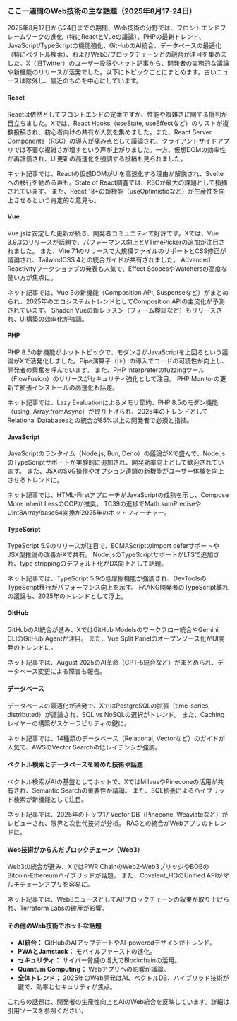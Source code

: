 ### ここ一週間のWeb技術の主な話題（2025年8月17-24日）

2025年8月17日から24日までの期間、Web技術の分野では、フロントエンドフレームワークの進化（特にReactとVueの議論）、PHPの最新トレンド、JavaScript/TypeScriptの機能強化、GitHubのAI統合、データベースの最適化（特にベクトル検索）、およびWeb3/ブロックチェーンとの融合が注目を集めました。X（旧Twitter）のユーザー投稿やネット記事から、開発者の実務的な議論や新機能のリリースが活発でした。以下にトピックごとにまとめます。古いニュースは除外し、最近のものを中心にしています。

#### React
Reactは依然としてフロントエンドの定番ですが、性能や複雑さに関する批判が目立ちました。Xでは、React Hooks（useState, useEffectなど）のリストが複数投稿され、初心者向けの共有が人気を集めました。また、React Server Components（RSC）の導入が痛み点として議論され、クライアントサイドアプリでは不要な複雑さが増すという声が上がりました。一方、仮想DOMの効率性が再評価され、UI更新の高速化を強調する投稿も見られました。

ネット記事では、Reactの仮想DOMがUIを高速化する理由が解説され、Svelteへの移行を勧める声も。State of React調査では、RSCが最大の課題として指摘されています。 また、React 18+の新機能（useOptimisticなど）が生産性を向上させるという肯定的な意見も。

#### Vue
Vue.jsは安定した更新が続き、開発者コミュニティで好評です。Xでは、Vue 3.9.3のリリースが話題で、パフォーマンス向上とVTimePickerの追加が注目されました。 また、Vite 7.1のリリースで大規模ファイルのサポートとCSS修正が議論され、TailwindCSS 4との統合ガイドが共有されました。 Advanced Reactivityワークショップの発表も人気で、Effect ScopesやWatchersの高度な使い方が焦点に。

ネット記事では、Vue 3の新機能（Composition API, Suspenseなど）がまとめられ、2025年のエコシステムトレンドとしてComposition APIの主流化が予測されています。 Shadcn Vueの新レッスン（フォーム検証など）もリリースされ、UI構築の効率化が強調。

#### PHP
PHP 8.5の新機能がホットトピックで、モダンさがJavaScriptを上回るという議論がXで活発化しました。Pipe演算子（|>）の導入でコードの可読性が向上し、開発者の興奮を呼んでいます。 また、PHP Interpreterのfuzzingツール（FlowFusion）のリリースがセキュリティ強化として注目。 PHP Monitorの更新で拡張インストールの高速化も話題。

ネット記事では、Lazy Evaluationによるメモリ節約、PHP 8.5のモダン機能（using, Array.fromAsync）が取り上げられ、2025年のトレンドとしてRelational Databasesとの統合が85%以上の開発者で必須と指摘。

#### JavaScript
JavaScriptのランタイム（Node.js, Bun, Deno）の議論がXで盛んで、Node.jsのTypeScriptサポートが実験的に追加され、開発効率向上として歓迎されています。 また、JSXのSVG操作やオプション連鎖の新機能がユーザー体験を向上させるトレンドに。

ネット記事では、HTML-FirstアプローチがJavaScriptの成熟を示し、Compose More Inherit LessのOOPが推奨。 TC39の進捗でMath.sumPreciseやUint8Array/base64変換が2025年のホットフィーチャー。

#### TypeScript
TypeScript 5.9のリリースが注目で、ECMAScriptのimport deferサポートやJSX型推論の改善がXで共有。 Node.jsのTypeScriptサポートがLTSで追加され、type strippingのデフォルト化がDX向上として話題。

ネット記事では、TypeScript 5.9の低摩擦機能が強調され、DevToolsのTypeScript移行がパフォーマンス向上を示す。 FAANG開発者のTypeScript離れの議論も、2025年のトレンドとして浮上。

#### GitHub
GitHubのAI統合が進み、XではGitHub Modelsのワークフロー統合やGemini CLIのGitHub Agentが注目。 また、Vue Split Panelのオープンソース化がUI開発のトレンドに。

ネット記事では、August 2025のAI革命（GPT-5統合など）がまとめられ、データベース変更による障害も報告。

#### データベース
データベースの最適化が活発で、XではPostgreSQLの拡張（time-series, distributed）が議論され、SQL vs NoSQLの選択がトレンド。 また、Cachingレイヤーの構築がスケーラビリティの鍵に。

ネット記事では、14種類のデータベース（Relational, Vectorなど）のガイドが人気で、AWSのVector Searchの低レイテンシが強調。

#### ベクトル検索とデータベースを絡めた技術や話題
ベクトル検索がAIの基盤としてホットで、XではMilvusやPineconeの活用が共有され、Semantic Searchの重要性が議論。 また、SQL拡張によるハイブリッド検索が新機能として注目。

ネット記事では、2025年のトップ17 Vector DB（Pinecone, Weaviateなど）がレビューされ、限界と次世代技術が分析。 RAGとの統合がWebアプリのトレンドに。

#### Web技術がからんだブロックチェーン（Web3）
Web3の統合が進み、XではPWR ChainのWeb2-Web3ブリッジやBOBのBitcoin-Ethereumハイブリッドが話題。 また、Covalent_HQのUnified APIがマルチチェーンアプリを容易に。

ネット記事では、Web3ニュースとしてAI/ブロックチェーンの収束が取り上げられ、Terraform Labsの破産が影響。

#### その他のWeb技術でホットな話題
- **AI統合：** GitHubのAIアップデートやAI-poweredデザインがトレンド。
- **PWAとJamstack：** モバイルファーストの進化。
- **セキュリティ：** サイバー脅威の増大でBlockchainの活用。
- **Quantum Computing：** Webアプリへの影響が議論。
- **全体トレンド：** 2025年のWeb開発はAI、ベクトルDB、ハイブリッド技術が鍵で、効率とセキュリティが焦点。

これらの話題は、開発者の生産性向上とAIのWeb統合を反映しています。詳細は引用ソースを参照ください。